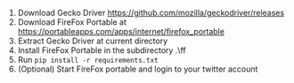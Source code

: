 
1. Download Gecko Driver https://github.com/mozilla/geckodriver/releases
1. Download FireFox Portable at https://portableapps.com/apps/internet/firefox_portable
1. Extract Gecko Driver at current directory
1. Install FireFox Portable in the subdirectory .\ff
1. Run `pip install -r requirements.txt`
1. (Optional) Start FireFox portable and login to your twitter account
